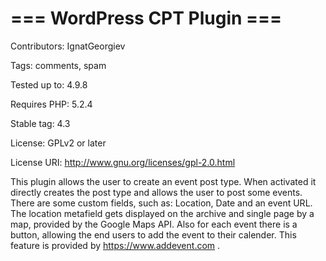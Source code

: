 # === WordPress CPT Plugin ===
Contributors: IgnatGeorgiev

Tags: comments, spam

Tested up to: 4.9.8

Requires PHP: 5.2.4

Stable tag: 4.3

License: GPLv2 or later

License URI: http://www.gnu.org/licenses/gpl-2.0.html
 
This plugin allows the user to create an event post type. When activated it directly creates the post type and allows the user to post some events. There are some custom fields, such as: Location, Date and an event URL. The location metafield gets displayed on the archive and single page by a map, provided by the Google Maps API. Also for each event there is a button, allowing the end users to add the event to their calender. This feature is provided by https://www.addevent.com . 
